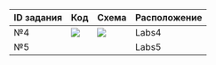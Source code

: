 
|  ID задания  | Код  | Схема   | Расположение  |
|--------------|------|---------|---------------|
| №4           |![](&#9989;)| ![](&#9989;)| Labs4 |
| №5           |             |             | Labs5     |
